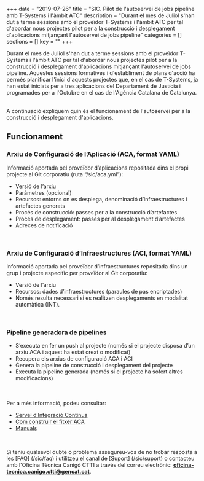 +++
date        = "2019-07-26"
title       = "SIC. Pilot de l'autoservei de jobs pipeline amb T-Systems i l'àmbit ATC"
description = "Durant el mes de Juliol s'han dut a terme sessions amb el proveïdor T-Systems i l'àmbit ATC per tal d'abordar nous projectes pilot per a la construcció i desplegament d'aplicacions mitjançant l'autoservei de jobs pipeline"
categories  = [] <!--- ["SIC"] --->
sections    = [] <!--- ["Notícies", "home"] --->
key = "" <!--- "AGOST2019" --->
+++

Durant el mes de Juliol s'han dut a terme sessions amb el proveïdor T-Systems i l'àmbit ATC per tal d'abordar nous projectes pilot per a la construcció i desplegament d'aplicacions mitjançant l'autoservei de jobs pipeline.
Aquestes sessions formatives i d'establiment de plans d'acció ha permés planificar l'inici d'aquests projectes que, en el cas de T-Systems, ja han estat iniciats per a tres aplicacions del Departament de Justícia i programades per a l'Octubre en el cas de l'Agència Catalana de Catalunya.

<br/>
A continuació expliquem quin és el funcionament de l'autoservei per a la construcció i desplegament d'aplicacions.

## Funcionament

### Arxiu de Configuració de l’Aplicació (ACA, format YAML)
Informació aportada pel proveïdor d’aplicacions repositada dins el propi projecte al Git corporatiu (ruta “/sic/aca.yml”):

* Versió de l’arxiu
* Paràmetres (opcional)
* Recursos: entorns on es desplega, denominació d’infraestructures i artefactes generats
* Procés de construcció: passes per a la construcció d’artefactes
* Procés de desplegament: passes per al desplegament d’artefactes
* Adreces de notificació
<br/>

### Arxiu de Configuració d’Infraestructures (ACI, format YAML)
Informació aportada pel proveïdor d’infraestructures repositada dins un grup i projecte específic per proveïdor al Git corporatiu:

* Versió de l’arxiu
* Recursos: dades d’infraestructures (paraules de pas encriptades)
* Només resulta necessari si es realitzen desplegaments en modalitat automàtica (INT).
<br/>

### Pipeline generadora de pipelines
* S’executa en fer un push al projecte (només si el projecte disposa d’un arxiu ACA i aquest ha estat creat o modificat)
* Recupera els arxius de configuració ACA i ACI
* Genera la pipeline de construcció i desplegament del projecte
* Executa la pipeline generada (només si el projecte ha sofert altres modificacions)
<br/>


<br/>
Per a més informació, podeu consultar:

* [Servei d’Integració Continua](/sic-serveis/ci/)
* [Com construir el fitxer ACA](/sic-welcome-pack/fitxer-aca/)
* [Manuals](/sic/manuals/)

<br/>

Si teniu qualsevol dubte o problema assegureu-vos de no trobar resposta a les [FAQ] (/sic/faq) i utilitzeu el canal de [Suport] (/sic/suport) o contacteu amb l'Oficina Tècnica Canigó CTTI a través del correu electrònic: **oficina-tecnica.canigo.ctti@gencat.cat**.